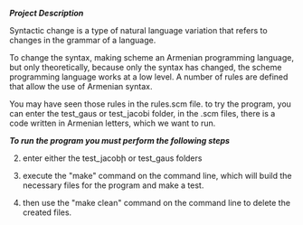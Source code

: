 
___Project Description___

Syntactic change is a type of natural language variation 
that refers to changes in the grammar of a language. 

To change the syntax, making scheme an Armenian programming language,
but only theoretically, because only the syntax has changed, the scheme
programming language works at a low level. A number of rules are defined
that allow the use of Armenian syntax.

You may have seen those rules in the rules.scm file.
to try the program, you can enter the test_gaus or test_jacobi folder,
in the .scm files, there is a code written in Armenian letters, which we want to run.

___To run the program you must perform the following steps___

2. enter either the test_jacobի or test_gaus folders

1. execute the "make" command on the command line, 
which will build the necessary files for the program and make a test.

2. then use the "make clean" command on the command line to delete the created files.
